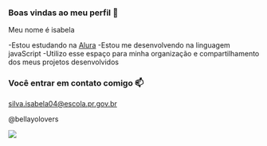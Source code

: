 ### Boas vindas ao meu perfil 🌸

Meu nome é isabela

-Estou estudando na [Alura](https://www.alura.com.br)
-Estou me desenvolvendo na linguagem javaScript
-Utilizo esse espaço para minha organização e compartilhamento dos meus projetos desenvolvidos

### Você entrar em contato comigo 📫

silva.isabela04@escola.pr.gov.br

@bellayolovers

![](https://media1.tenor.com/m/vm7FdFeWqIgAAAAC/renezhuo-enhypen.gif)
